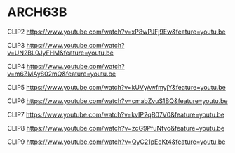 # ARCH63B

CLIP2 https://www.youtube.com/watch?v=xP8wPJFj9Ew&feature=youtu.be

CLIP3 https://www.youtube.com/watch?v=UN2BL0JyFHM&feature=youtu.be

CLIP4 https://www.youtube.com/watch?v=m6ZMAy802mQ&feature=youtu.be

CLIP5 https://www.youtube.com/watch?v=kUVyAwfmyjY&feature=youtu.be

CLIP6 https://www.youtube.com/watch?v=cmabZvuS1BQ&feature=youtu.be

CLIP7 https://www.youtube.com/watch?v=kvIP2qB07V0&feature=youtu.be

CLIP8 https://www.youtube.com/watch?v=zcG9PfuNfvo&feature=youtu.be

CLIP9 https://www.youtube.com/watch?v=QyC21pEeKt4&feature=youtu.be
